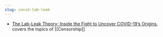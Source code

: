 ```yaml
---
slug: covid-lab-leak
---
```


- [The Lab-Leak Theory: Inside the Fight to Uncover COVID-19’s Origins](https://www.reddit.com/r/TheMotte/comments/ns9rzb/the_lableak_theory_inside_the_fight_to_uncover/), covers the topics of [[Censorship]] 